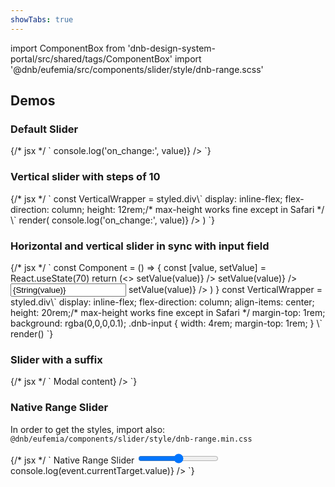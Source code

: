 ```yaml
---
showTabs: true
---
```


import ComponentBox from 'dnb-design-system-portal/src/shared/tags/ComponentBox'
import '@dnb/eufemia/src/components/slider/style/dnb-range.scss'

## Demos

### Default Slider

<ComponentBox data-visual-test="slider-default">
  {/* jsx */ `
<Slider
  min={0}
  max={100}
  value={70}
  label="Default Slider:"
  on_change={({ value }) => console.log('on_change:', value)}
/>
  `}
</ComponentBox>

### Vertical slider with steps of 10

<ComponentBox data-visual-test="slider-vertical" useRender>
  {/* jsx */ `
const VerticalWrapper = styled.div\`
  display: inline-flex;
  flex-direction: column;
  height: 12rem;/* max-height works fine except in Safari */
\`
render(<VerticalWrapper>
  <Slider
    min="0"
    max="100"
    value="20"
    step="10"
    vertical="true"
    label="Vertical slider:"
    label_direction="vertical"
    on_change={({ value }) => console.log('on_change:', value)}
  />
</VerticalWrapper>)
  `}
</ComponentBox>

### Horizontal and vertical slider in sync with input field

<ComponentBox useRender>
  {/* jsx */ `
const Component = () => {
  const [value, setValue] = React.useState(70)
  return (<>
    <Slider
      value={value}
      step={10}
      hide_buttons="true"
      label="Slider A:"
      on_change={({ value }) => setValue(value)}
    />
    <VerticalWrapper>
      <Slider
        value={value}
        vertical={true}
        hide_buttons={true}
        use_scrollwheel={true}
        step={1}
        label="Slider B:"
        label_direction="vertical"
        on_change={({ value }) => setValue(value)}
      />
      <Input
        align="center"
        selectall
        value={String(value)}
        on_change={({ value }) => setValue(value)}
      />
    </VerticalWrapper>
  </>)
}
const VerticalWrapper = styled.div\`
  display: inline-flex;
  flex-direction: column;
  align-items: center;
  height: 20rem;/* max-height works fine except in Safari */
  margin-top: 1rem;
  background: rgba(0,0,0,0.1);
  .dnb-input {
    width: 4rem;
    margin-top: 1rem;
  }
\`
render(<Component />)
  `}
</ComponentBox>

### Slider with a suffix

<ComponentBox>
  {/* jsx */ `
<Slider
  min={0}
  max={100}
  value={70}
  label="Slider with suffix:"
  suffix={<HelpButton title="Modal Title">Modal content</HelpButton>}
/>
  `}
</ComponentBox>

### Native Range Slider

In order to get the styles, import also: `@dnb/eufemia/components/slider/style/dnb-range.min.css`

<ComponentBox>
  {/* jsx */ `
<FormRow>
  <FormLabel for_id="range-slider">
    Native Range Slider
  </FormLabel>
  <input
    id="range-slider"
    type="range"
    min="0"
    max="100"
    step="5"
    defaultValue="20"
    onChange={(event) => console.log(event.currentTarget.value)}
  />
</FormRow>
  `}
</ComponentBox>
